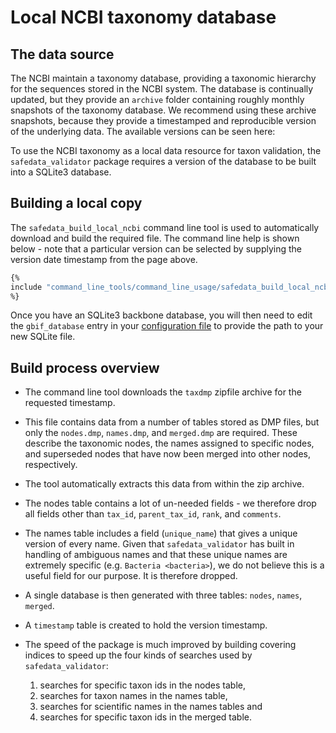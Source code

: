# Local NCBI taxonomy database

## The data source

The NCBI maintain a taxonomy database, providing a taxonomic hierarchy for the sequences
stored in the NCBI system. The database is continually updated, but they provide an
`archive` folder containing roughly monthly snapshots of the taxonomy database. We
recommend using these archive snapshots, because they provide a timestamped and
reproducible version of the underlying data. The available versions can be seen here:

[](https://ftp.ncbi.nlm.nih.gov/pub/taxonomy/taxdump_archive/)

To use the NCBI taxonomy as a local data resource for taxon validation, the
`safedata_validator` package requires a version of the database  to be built into a
SQLite3 database.

## Building a local copy

The `safedata_build_local_ncbi` command line tool is used to automatically download and
build the required file. The command line help is shown below - note that a particular
version can be selected by supplying the version date timestamp from the page above.

```sh
{%
include "command_line_tools/command_line_usage/safedata_build_local_ncbi.txt"
%}
```

Once you have an SQLite3 backbone database, you will then need to edit the
`gbif_database` entry in your [configuration file](configuration.md) to provide
the path to your new SQLite file.

## Build process overview

* The command line tool downloads the `taxdmp` zipfile archive for the requested
  timestamp.
* This file contains data from a number of tables stored as DMP files, but only the
  `nodes.dmp`, `names.dmp`, and `merged.dmp` are required.  These describe the taxonomic
  nodes, the names assigned to specific nodes, and superseded nodes that have now been
  merged into other nodes, respectively.
* The tool automatically extracts this data from within the zip archive.
* The nodes table contains a lot of un-needed fields - we therefore drop all fields
  other than `tax_id`, `parent_tax_id`, `rank`, and `comments`.
* The names table includes a field (`unique_name`) that gives a unique version of every
  name. Given that `safedata_validator` has built in handling of ambiguous names and
  that these unique names are extremely specific (e.g. `Bacteria <bacteria>`), we do not
  believe this is a useful field for our purpose. It is therefore dropped.
* A single database is then generated with three tables: `nodes`, `names`, `merged`.
* A `timestamp` table is created to hold the version timestamp.
* The speed of the package is much improved by building covering indices to
   speed up the four kinds of searches used by `safedata_validator`:

  1. searches for specific taxon ids in the nodes table,
  2. searches for taxon names in the names table,
  3. searches for scientific names in the names tables and
  4. searches for specific taxon ids in the merged table.
